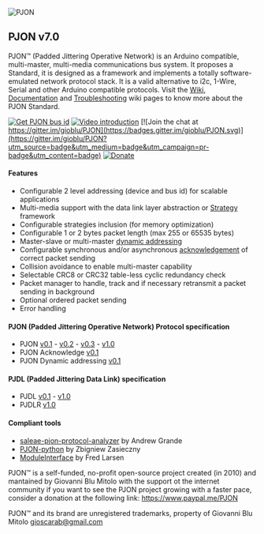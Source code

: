 
![PJON](http://www.gioblu.com/PJON/PJON-github-header-tiny.png)
## PJON v7.0
PJON™ (Padded Jittering Operative Network) is an Arduino compatible, multi-master, multi-media communications bus system. It proposes a Standard, it is designed as a framework and implements a totally software-emulated network protocol stack. It is a valid alternative to i2c, 1-Wire, Serial and other Arduino compatible protocols. Visit the [Wiki](wiki), [Documentation](wiki/Documentation) and [Troubleshooting](wiki/Troubleshooting) wiki pages to know more about the PJON Standard.

[![Get PJON bus id](https://img.shields.io/badge/GET-PJON%20bus%20id-lightgrey.svg)](http://www.pjon.org/get-bus-id.php)
[![Video introduction](https://img.shields.io/badge/PJON-video%20introduction-blue.svg)](https://www.youtube.com/watch?v=vjc4ZF5own8)
[![Join the chat at https://gitter.im/gioblu/PJON](https://badges.gitter.im/gioblu/PJON.svg)](https://gitter.im/gioblu/PJON?utm_source=badge&utm_medium=badge&utm_campaign=pr-badge&utm_content=badge) [![Donate](http://img.shields.io/paypal/donate.png?color=brightgreen)](https://www.paypal.me/PJON)

#### Features
- Configurable 2 level addressing (device and bus id) for scalable applications
- Multi-media support with the data link layer abstraction or [Strategy](strategies) framework
- Configurable strategies inclusion (for memory optimization)
- Configurable 1 or 2 bytes packet length (max 255 or 65535 bytes)
- Master-slave or multi-master [dynamic addressing](specification/PJON-dynamic-addressing-specification-v0.1.md)
- Configurable synchronous and/or asynchronous [acknowledgement](specification/PJON-protocol-acknowledge-specification-v0.1.md) of correct packet sending
- Collision avoidance to enable multi-master capability
- Selectable CRC8 or CRC32 table-less cyclic redundancy check
- Packet manager to handle, track and if necessary retransmit a packet sending in background
- Optional ordered packet sending
- Error handling

#### PJON (Padded Jittering Operative Network) Protocol specification
- PJON [v0.1](specification/PJON-protocol-specification-v0.1.md)  - [v0.2](specification/PJON-protocol-specification-v0.2.md) - [v0.3](specification/PJON-protocol-specification-v0.3.md) - [v1.0](specification/PJON-protocol-specification-v1.0.md)
- PJON Acknowledge [v0.1](specification/PJON-protocol-acknowledge-specification-v0.1.md)
- PJON Dynamic addressing [v0.1](specification/PJON-dynamic-addressing-specification-v0.1.md)

#### PJDL (Padded Jittering Data Link) specification
- PJDL [v0.1](strategies/SoftwareBitBang/specification/padded-jittering-protocol-specification-v0.1.md) - [v1.0](strategies/SoftwareBitBang/specification/PJDL-specification-v1.0.md)
- PJDLR [v1.0](strategies/OverSampling/specification/PJDLR-specification-v1.0.md)

#### Compliant tools
- [saleae-pjon-protocol-analyzer](https://github.com/aperepel/saleae-pjon-protocol-analyzer) by Andrew Grande
- [PJON-python](https://github.com/Girgitt/PJON-python) by Zbigniew Zasieczny
- [ModuleInterface](https://github.com/fredilarsen/ModuleInterface) by Fred Larsen

PJON™ is a self-funded, no-profit open-source project created (in 2010) and mantained by Giovanni Blu Mitolo with the support ot the internet community if you want to see the PJON project growing with a faster pace, consider a donation at the following link: https://www.paypal.me/PJON

PJON™ and its brand are unregistered trademarks, property of Giovanni Blu Mitolo gioscarab@gmail.com
